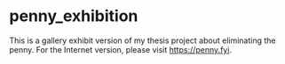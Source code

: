 # penny_exhibition
This is a gallery exhibit version of my thesis project about eliminating the penny. For the Internet version, please visit https://penny.fyi.
